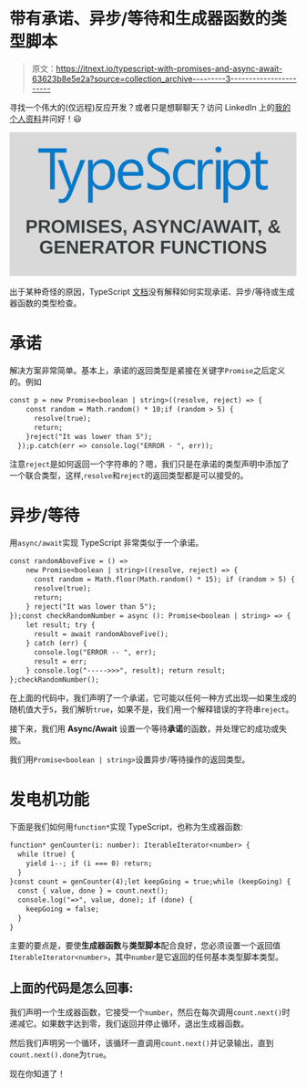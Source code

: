 # 带有承诺、异步/等待和生成器函数的类型脚本

> 原文：<https://itnext.io/typescript-with-promises-and-async-await-63623b8e5e2a?source=collection_archive---------3----------------------->

寻找一个伟大的(仅远程)反应开发？或者只是想聊聊天？访问 LinkedIn 上的[我的个人资料](https://www.linkedin.com/in/bengrunfeld/)并问好！😃

![](img/51780f5445cf7005f4f1bfc4ac151c2e.png)

出于某种奇怪的原因，TypeScript [文档](https://www.typescriptlang.org/docs/handbook)没有解释如何实现承诺、异步/等待或生成器函数的类型检查。

# 承诺

解决方案非常简单。基本上，承诺的返回类型是紧接在关键字`Promise`之后定义的。例如

```
const p = new Promise<boolean | string>((resolve, reject) => {
    const random = Math.random() * 10;if (random > 5) {
      resolve(true);
      return;
    }reject("It was lower than 5");
  });p.catch(err => console.log("ERROR - ", err));
```

注意`reject`是如何返回一个字符串的？嗯，我们只是在承诺的类型声明中添加了一个联合类型，这样,`resolve`和`reject`的返回类型都是可以接受的。

# 异步/等待

用`async/await`实现 TypeScript 非常类似于一个承诺。

```
const randomAboveFive = () =>
    new Promise<boolean | string>((resolve, reject) => {
      const random = Math.floor(Math.random() * 15); if (random > 5) {
      resolve(true);
      return;
    } reject("It was lower than 5");
});const checkRandomNumber = async (): Promise<boolean | string> => {
    let result; try {
      result = await randomAboveFive();
    } catch (err) {
      console.log("ERROR -- ", err);
      result = err;
    } console.log("----->>>", result); return result;
};checkRandomNumber();
```

在上面的代码中，我们声明了一个承诺，它可能以任何一种方式出现—如果生成的随机值大于`5`，我们解析`true`，如果不是，我们用一个解释错误的字符串`reject`。

接下来，我们用 **Async/Await** 设置一个等待**承诺**的函数，并处理它的成功或失败。

我们用`Promise<boolean | string>`设置异步/等待操作的返回类型。

# 发电机功能

下面是我们如何用`function*`实现 TypeScript，也称为生成器函数:

```
function* genCounter(i: number): IterableIterator<number> {
  while (true) {
    yield i--; if (i === 0) return;
  }
}const count = genCounter(4);let keepGoing = true;while (keepGoing) {
  const { value, done } = count.next();
  console.log("=>", value, done); if (done) {
    keepGoing = false;
  }
}
```

主要的要点是，要使**生成器函数**与**类型脚本**配合良好，您必须设置一个返回值`IterableIterator<number>`，其中`number`是它返回的任何基本类型脚本类型。

## 上面的代码是怎么回事:

我们声明一个生成器函数，它接受一个`number`，然后在每次调用`count.next()`时递减它。如果数字达到零，我们返回并停止循环，退出生成器函数。

然后我们声明另一个循环，该循环一直调用`count.next()`并记录输出，直到`count.next().done`为`true`。

现在你知道了！